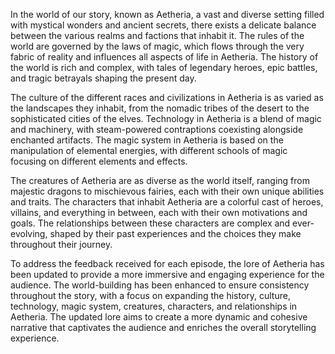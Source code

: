 In the world of our story, known as Aetheria, a vast and diverse setting filled with mystical wonders and ancient secrets, there exists a delicate balance between the various realms and factions that inhabit it. The rules of the world are governed by the laws of magic, which flows through the very fabric of reality and influences all aspects of life in Aetheria. The history of the world is rich and complex, with tales of legendary heroes, epic battles, and tragic betrayals shaping the present day.

The culture of the different races and civilizations in Aetheria is as varied as the landscapes they inhabit, from the nomadic tribes of the desert to the sophisticated cities of the elves. Technology in Aetheria is a blend of magic and machinery, with steam-powered contraptions coexisting alongside enchanted artifacts. The magic system in Aetheria is based on the manipulation of elemental energies, with different schools of magic focusing on different elements and effects.

The creatures of Aetheria are as diverse as the world itself, ranging from majestic dragons to mischievous fairies, each with their own unique abilities and traits. The characters that inhabit Aetheria are a colorful cast of heroes, villains, and everything in between, each with their own motivations and goals. The relationships between these characters are complex and ever-evolving, shaped by their past experiences and the choices they make throughout their journey.

To address the feedback received for each episode, the lore of Aetheria has been updated to provide a more immersive and engaging experience for the audience. The world-building has been enhanced to ensure consistency throughout the story, with a focus on expanding the history, culture, technology, magic system, creatures, characters, and relationships in Aetheria. The updated lore aims to create a more dynamic and cohesive narrative that captivates the audience and enriches the overall storytelling experience.